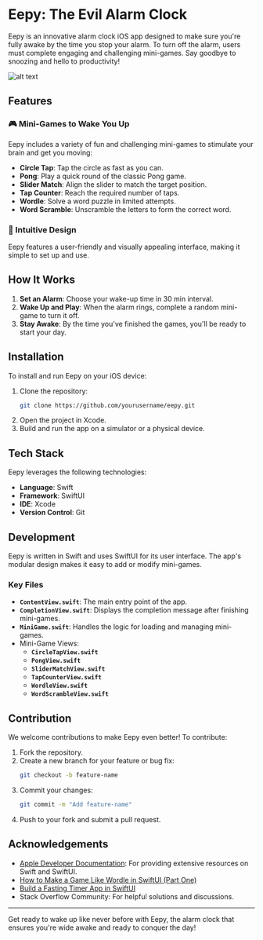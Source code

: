 # Eepy: The Evil Alarm Clock

Eepy is an innovative alarm clock iOS app designed to make sure you're fully awake by the time you stop your alarm. To turn off the alarm, users must complete engaging and challenging mini-games. Say goodbye to snoozing and hello to productivity!

![alt text](eepy-demo.gif)

## Features

### 🎮 Mini-Games to Wake You Up
Eepy includes a variety of fun and challenging mini-games to stimulate your brain and get you moving:
- **Circle Tap**: Tap the circle as fast as you can.
- **Pong**: Play a quick round of the classic Pong game.
- **Slider Match**: Align the slider to match the target position.
- **Tap Counter**: Reach the required number of taps.
- **Wordle**: Solve a word puzzle in limited attempts.
- **Word Scramble**: Unscramble the letters to form the correct word.

### 🎨 Intuitive Design
Eepy features a user-friendly and visually appealing interface, making it simple to set up and use.

## How It Works
1. **Set an Alarm**: Choose your wake-up time in 30 min interval.
2. **Wake Up and Play**: When the alarm rings, complete a random mini-game to turn it off.
3. **Stay Awake**: By the time you've finished the games, you'll be ready to start your day.

## Installation

To install and run Eepy on your iOS device:
1. Clone the repository:
   ```bash
   git clone https://github.com/yourusername/eepy.git
   ```
2. Open the project in Xcode.
3. Build and run the app on a simulator or a physical device.

## Tech Stack

Eepy leverages the following technologies:
- **Language**: Swift
- **Framework**: SwiftUI
- **IDE**: Xcode
- **Version Control**: Git

## Development

Eepy is written in Swift and uses SwiftUI for its user interface. The app's modular design makes it easy to add or modify mini-games.

### Key Files
- **`ContentView.swift`**: The main entry point of the app.
- **`CompletionView.swift`**: Displays the completion message after finishing mini-games.
- **`MiniGame.swift`**: Handles the logic for loading and managing mini-games.
- Mini-Game Views:
  - **`CircleTapView.swift`**
  - **`PongView.swift`**
  - **`SliderMatchView.swift`**
  - **`TapCounterView.swift`**
  - **`WordleView.swift`**
  - **`WordScrambleView.swift`**

## Contribution

We welcome contributions to make Eepy even better! To contribute:
1. Fork the repository.
2. Create a new branch for your feature or bug fix:
   ```bash
   git checkout -b feature-name
   ```
3. Commit your changes:
   ```bash
   git commit -m "Add feature-name"
   ```
4. Push to your fork and submit a pull request.

## Acknowledgements

- [Apple Developer Documentation](https://developer.apple.com/design/human-interface-guidelines/): For providing extensive resources on Swift and SwiftUI.
- [How to Make a Game Like Wordle in SwiftUI (Part One)](https://www.kodeco.com/31661263-how-to-make-a-game-like-wordle-in-swiftui)
- [Build a Fasting Timer App in SwiftUI](https://www.youtube.com/watch?v=pdYTtbOl9YQ)
- Stack Overflow Community: For helpful solutions and discussions.

---

Get ready to wake up like never before with Eepy, the alarm clock that ensures you're wide awake and ready to conquer the day!
